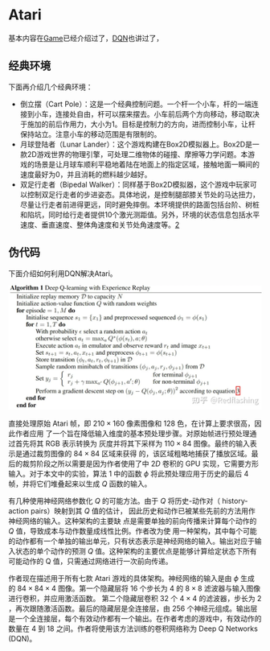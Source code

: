 # Atari

基本内容在[Game](Game.md)已经介绍过了，[DQN](../chapter_DQN-algs)也讲过了，

## 经典环境

下面再介绍几个经典环境：

- 倒立摆（Cart Pole）：这是一个经典控制问题。一个杆一个小车，杆的一端连接到小车，连接处自由，杆可以摆来摆去。小车前后两个方向移动，移动取决于施加的前后作用力，大小为1。目标是控制力的方向，进而控制小车，让杆保持站立。注意小车的移动范围是有限制的。
- 月球登陆者（Lunar  Lander）：这个游戏构建在Box2D模拟器上。Box2D是一款2D游戏世界的物理引擎，可处理二维物体的碰撞、摩擦等力学问题。本游戏的场景是让月球车顺利平稳地着陆在地面上的指定区域，接触地面一瞬间的速度最好为0，并且消耗的燃料越少越好。
- 双足行走者（Bipedal  Walker）：同样基于Box2D模拟器，这个游戏中玩家可以控制双足行走者的步进姿态。具体地说，是控制腿部膝关节处的马达扭力，尽量让行走者前进得更远，同时避免摔倒。本环境提供的路面包括台阶、树桩和陷坑，同时给行走者提供10个激光测距值。另外，环境的状态信息包括水平速度、垂直速度、整体角速度和关节处角速度等。[2]

## 伪代码

下面介绍如何利用DQN解决Atari。

![DQN](../../img/DQN_atari.png)

直接处理原始 Atari 帧，即 $210 \times 160$ 像素图像和 128 色，在计算上要求很高，因此作者应用 了一个旨在降低输入维度的基本预处理步骤。对原始帧进行预处理通过首先将其 RGB 表示转换为 灰度并将其下采样为 $110 \times 84$ 图像。最终的输入表示是通过裁剪图像的 $84 \times 84$ 区域来获得 的，该区域粗略地捕获了播放区域。最后的裁剪阶段之所以需要是因为作者使用了中 $2 D$ 卷积的 GPU 实现，它需要方形输入。对于本文中的实验，算法 1 中的函数 $\phi$ 将此预处理应用于历史的最后 4 帧，并将它们堆叠起来以生成 $Q$ 函数的输入。

有几种使用神经网络参数化 $Q$ 的可能方法。由于 $Q$ 将历史-动作对（ history-action pairs）映射到其 $Q$ 值的估计， 因此历史和动作已被某些先前的方法用作神经网络的输入。这种架构的主要缺 点是需要单独的前向传播来计算每个动作的 $Q$ 值，导致成本与动作数量成线性比例。作者改为使 用一种架构，其中每个可能的动作都有一个单独的输出单元，只有状态表示是神经网络的输入。输出对应于输入状态的单个动作的预测 $Q$ 值。这种架构的主要优点是能够计算给定状态下所有可能动作的 $\mathrm{Q}$ 值，只需通过网络进行一次前向传递。

作者现在描述用于所有七款 Atari 游戏的具体架构。神经网络的输入是由 $\phi$ 生成的 $84 \times 84 \times 4$ 图像。第一个隐藏层将 16 个步长为 4 的 $8 \times 8$ 滤波器与输入图像进行卷积，并应用激活函数。 第二个隐藏层卷积 32 个 $4 \times 4$ 的滤波器，步长为 2 ，再次跟随激活函数。最后的隐藏层是全连接层，由 256 个神经元组成。输出层是一个全连接层，每个有效动作都有一个输出。在作者考虑的游戏中，有效动作的数量在 4 到 18 之间。作者将使用该方法训练的卷积网络称为 Deep Q Networks (DQN)。

[1]: https://zhuanlan.zhihu.com/p/441314394?utm_campaign=&utm_medium=social&utm_oi=772887009306906624&utm_psn=1628228840898924544&utm_source=qq
[2]: https://pdf-1307664364.cos.ap-chengdu.myqcloud.com/%E6%95%99%E6%9D%90/%E6%9C%BA%E5%99%A8%E5%AD%A6%E4%B9%A0/%E3%80%8A%E7%99%BE%E9%9D%A2%E6%9C%BA%E5%99%A8%E5%AD%A6%E4%B9%A0%E7%AE%97%E6%B3%95%E5%B7%A5%E7%A8%8B%E5%B8%88%E5%B8%A6%E4%BD%A0%E5%8E%BB%E9%9D%A2%E8%AF%95%E3%80%8B%E4%B8%AD%E6%96%87PDF.pdf
